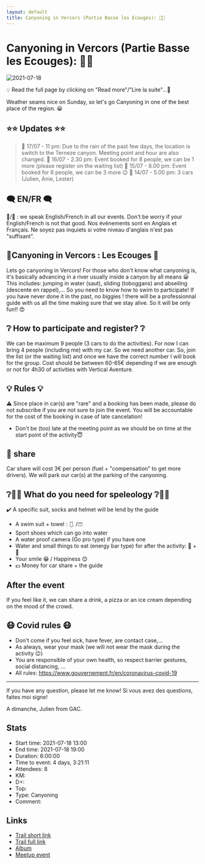 ```yaml
---
layout: default
title: Canyoning in Vercors (Partie Basse les Ecouges): 🌊🧗
---
```


# Canyoning in Vercors (Partie Basse les Ecouges): 🌊🧗

![2021-07-18](../img/orig/2021-07-18.jpg)

💡 Read the full page by clicking on "Read more"/"Lire la suite"...💜

Weather seams nice on Sunday, so let's go Canyoning in one of the best place of the region. 😀

##  ⭐⭐ Updates ⭐⭐ 
> 📅 17/07 - 11 pm: Due to the rain of the past few days, the location is switch to the Terneze canyon. Meeting point and hour are also changed.
> 📅 16/07 - 2.30 pm: Event booked for 8 people, we can be 1 more (please register on the waiting list)
> 📅 15/07 - 8.00 pm: Event booked for 6 people, we can be 3 more 😉
> 📅 14/07 - 5.00 pm: 3 cars (Julien, Anie, Lester)

##  🗨️ EN/FR 🗨️ 
🦅/🐓 : we speak English/French in all our events. Don't be worry if your English/French is not that good. Nos évènements sont en Anglais et Français. Ne soyez pas inquiets si votre niveau d'anglais n'est pas "suffisant".

##  🌊Canyoning in Vercors : Les Ecouges 🧗
Lets go canyoning in Vercors! For those who don't know what canyoning is, it's basically advancing in a river usually inside a canyon by all means 😀 This includes: jumping in water (saut), sliding (toboggans) and abseiling (descente en rappel),... So you need to know how to swim to participate! If you have never done it in the past, no biggies ! there will be a professionnal guide with us all the time making sure that we stay alive. So it will be only fun!! 😍

##  ❔ How to participate and register? ❔ 
We can be maximum 9 people (3 cars to do the activities). For now I can bring 4 people (including me) with my car. So we need another car. So, join the list (or the waiting list) and once we have the correct number I will book for the group. Cost should be between 60-65€ depending if we are enough or not for 4h30 of activities with Vertical Aventure.

##  💡 Rules 💡 
⚠️ Since place in car(s) are "rare" and a booking has been made, please do not subscribe if you are not sure to join the event. You will be accountable for the cost of the booking in case of late cancelation!
- Don't be (too) late at the meeting point as we should be on time at the start point of the activity😇

##  🚗 share 
Car share will cost 3€ per person (fuel + "compensation" to get more drivers). We will park our car(s) at the parking of the canyoning.

##  ❔🧗‍♂️ What do you need for speleology ❔🧗‍♂️ 
✔️ A specific suit, socks and helmet will be lend by the guide
- A swim suit + towel : 🩱 /🩳
- Sport shoes which can go into water
- A water proof camera (Go pro type) if you have one
- Water and small things to eat (energy bar type) for after the activity: 🍫 + 🧃
- Your smile 😁 / Happiness 😊
- 💵 Money for car share + the guide

##  After the event 
If you feel like it, we can share a drink, a pizza or an ice cream depending on the mood of the crowd.

##  😷 Covid rules 😷 
- Don't come if you feel sick, have fever, are contact case,...
- As always, wear your mask (we will not wear the mask during the activity 😉)
- You are responsible of your own health, so respect barrier gestures, social distancing, ...
- All rules: https://www.gouvernement.fr/en/coronavirus-covid-19

-----------------------
If you have any question, please let me know!
Si vous avez des questions, faites moi signe!

A dimanche,
Julien from GAC.

## Stats

- Start time: 2021-07-18 13:00
- End time: 2021-07-18 19:00
- Duration: 6:00:00
- Time to event: 4 days, 3:21:11
- Attendees: 8
- KM: 
- D+: 
- Top: 
- Type: Canyoning
- Comment: 

## Links

- [Trail short link]()
- [Trail full link]()
- [Album](https://binnette.github.io/GacImg2021/)
- [Meetup event](https://www.meetup.com/grenoble-adventure-club-english-french/events/279459816/)

